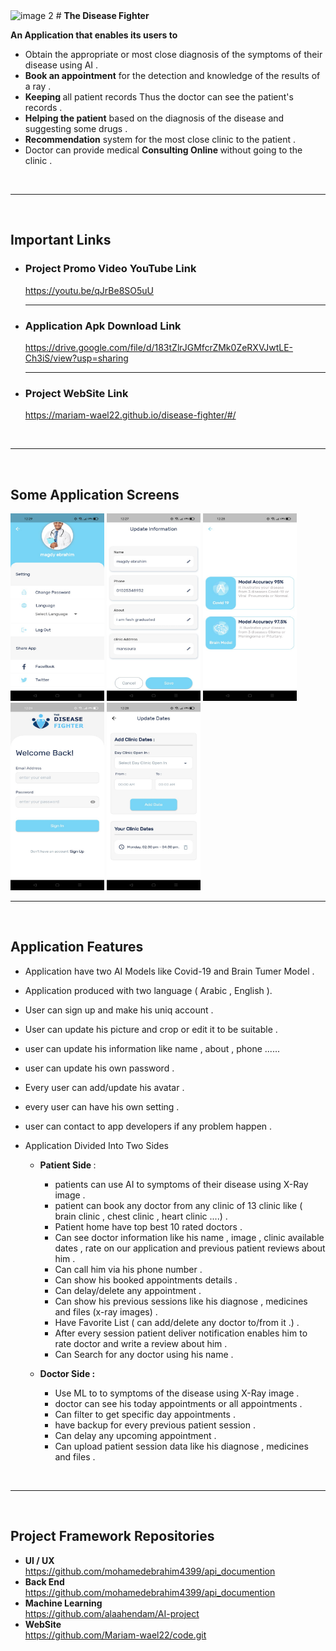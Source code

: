 <img src="/app_secreens/posgter.jpg" alt="image 2" width="600" height="400">
# <b >  The Disease Fighter </b>
<br>

<b>An Application that enables its users to </b>
 - Obtain the appropriate or most close diagnosis of the symptoms of their disease using AI .
 - <b>Book an appointment</b> for the detection and knowledge of the results of a ray .
 - <b>Keeping </b>all patient records Thus the doctor can see the patient's records .
 - <b>Helping the patient</b> based on the diagnosis of the disease and suggesting some drugs .
 - <b>Recommendation</b> system for the most close clinic to the patient .
- Doctor can provide medical <b>Consulting Online </b>without going to the clinic .

<br><hr><br>
## <b> Important Links </b> <br>

- ### <b> Project Promo Video YouTube Link </b><br>
    https://youtu.be/qJrBe8SO5uU
    <hr>
- ### <b> Application Apk Download Link </b><br>
    https://drive.google.com/file/d/183tZlrJGMfcrZMk0ZeRXVJwtLE-Ch3iS/view?usp=sharing
    <hr>
- ### <b> Project WebSite Link </b> <br>
    https://mariam-wael22.github.io/disease-fighter/#/
    
<br><hr><br>

## Some Application Screens 
<div>
<img src="/app_secreens/1.jpg" alt="image 1" width="150" height="300">
<img src="/app_secreens/2.jpg" alt="image 2" width="150" height="300">
<img src="/app_secreens/3.jpg" alt="image 3" width="150" height="300">
<img src="/app_secreens/4.jpg" alt="image 4" width="150" height="300">
<img src="/app_secreens/5.jpg" alt="image 5" width="150" height="300">
<!-- <img src="/app_secreens/6.jpg" alt="image 6" width="200" height="400">  -->
<br><hr><br>
</div>

## Application Features

- Application have two AI Models like Covid-19 and Brain Tumer Model .
- Application produced with two language ( Arabic , English ).
- User can sign up and make his uniq account .
- User can update his picture and crop or edit it to be suitable .
- user can update his information like name , about , phone ......
- user can update his own password .
- Every user can add/update his avatar .
- every user can have his own setting .
- user can contact to app developers if any problem happen .
- Application Divided Into Two Sides 

  - <b> Patient Side </b> :
    - patients can use AI to symptoms of their disease using X-Ray image .
    - patient can book any doctor from any clinic of 13 clinic like ( brain clinic , chest clinic , heart clinic ....) .
    - Patient home have top best 10 rated doctors . 
    - Can see doctor information like his name , image , clinic available dates , rate on our application and previous patient reviews about him .
    - Can call him via his phone number .
    - Can show his booked appointments details .
    - Can delay/delete any appointment .
    - Can show his previous sessions like his diagnose , medicines and files (x-ray images) .
    - Have Favorite List ( can add/delete any doctor to/from it .) .
    - After every session patient deliver notification enables him to rate doctor and write a review about him . 
    - Can Search for any doctor using his name .
    

  - <b> Doctor Side : </b> 

    - Use ML to to symptoms of the disease using X-Ray image .
    - doctor can see his today appointments or all appointments .
    - Can filter to get specific day appointments .
    - have backup for every previous patient session .
    - Can delay any upcoming appointment .
    - Can upload patient session data like his diagnose , medicines and files .

<br><hr><br>

## Project Framework Repositories 
 - <b>UI / UX</b> <br> https://github.com/mohamedebrahim4399/api_documention
 - <b>Back End</b> <br> https://github.com/mohamedebrahim4399/api_documention
- <b>Machine Learning</b> <br> https://github.com/alaahendam/AI-project
- <b>WebSite</b> <br> https://github.com/Mariam-wael22/code.git
